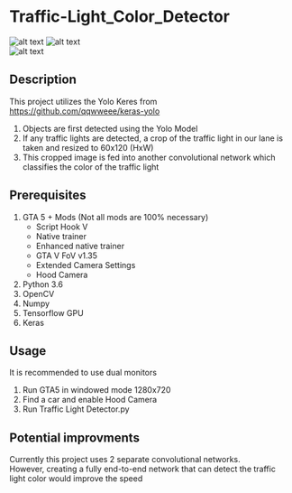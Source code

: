# Traffic-Light_Color_Detector
![alt text](https://github.com/Will-J-Gale/GTA-Fully-Convolutional-Lane-Finding/blob/master/Images/3.%20LaneFinding.gif)
![alt text](https://github.com/Will-J-Gale/GTA-Fully-Convolutional-Lane-Finding/blob/master/Images/3.%20LaneFinding.gif)  
![alt text](https://github.com/Will-J-Gale/GTA-Fully-Convolutional-Lane-Finding/blob/master/Images/3.%20LaneFinding.gif)  

## Description
This project utilizes the Yolo Keres from https://github.com/qqwweee/keras-yolo

   1. Objects are first detected using the Yolo Model
   2. If any traffic lights are detected, a crop of the traffic light in our lane is taken and resized to 60x120 (HxW)
   3. This cropped image is fed into another convolutional network which classifies the color of the traffic light

## Prerequisites 
1. GTA 5 + Mods (Not all mods are 100% necessary)
   * Script Hook V
   * Native trainer
   * Enhanced native trainer
   * GTA V FoV v1.35
   * Extended Camera Settings
   * Hood Camera 
2. Python 3.6
3. OpenCV
4. Numpy
5. Tensorflow GPU
6. Keras

## Usage
It is recommended to use dual monitors
1. Run GTA5 in windowed mode 1280x720
2. Find a car and enable Hood Camera
3. Run Traffic Light Detector.py

## Potential improvments
Currently this project uses 2 separate convolutional networks.  
However, creating a fully end-to-end network that can detect the traffic light color would improve the speed 